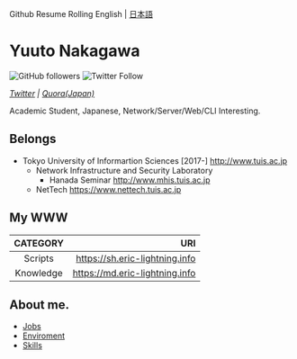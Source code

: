Github Resume Rolling English | [日本語](README.ja.md)

# Yuuto Nakagawa 

![GitHub followers](https://img.shields.io/github/followers/Eric-lightning?style=for-the-badge)
![Twitter Follow](https://img.shields.io/twitter/follow/eric_lightning?style=for-the-badge)

_[Twitter](https://twitter.com/eric_lightning) | [Quora(Japan)](https://jp.quora.com/profile/Nakagawa-Yuuto-1)_

Academic Student, Japanese, Network/Server/Web/CLI Interesting.

## Belongs
- Tokyo University of Informartion Sciences [2017-] http://www.tuis.ac.jp
  - Network Infrastructure and Security Laboratory
    - Hanada Seminar http://www.mhis.tuis.ac.jp
  - NetTech https://www.nettech.tuis.ac.jp
## My WWW

| CATEGORY | URI |
|:--------:|----:|
Scripts  | https://sh.eric-lightning.info
Knowledge| https://md.eric-lightning.info

  

## About me.

- [Jobs](JOBs.md)
- [Enviroment](ENV.md)
- [Skills](SKILLs.md)
    
    
    





<!--
**Eric-lightning/Eric-lightning** is a ✨ _special_ ✨ repository because its `README.md` (this file) appears on your GitHub profile.

Here are some ideas to get you started:

- 🔭 I’m currently working on ...
- 🌱 I’m currently learning ...
- 👯 I’m looking to collaborate on ...
- 🤔 I’m looking for help with ...
- 💬 Ask me about ...
- 📫 How to reach me: ...
- 😄 Pronouns: ...
- ⚡ Fun fact: ...
-->
